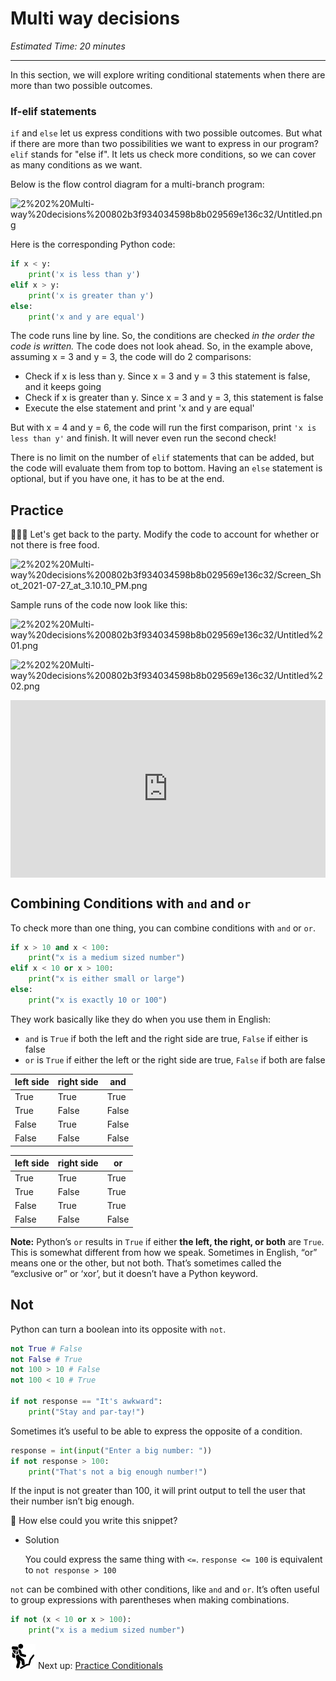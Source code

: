 # Multi way decisions

*Estimated Time: 20 minutes*

---

In this section, we will explore writing conditional statements when there are more than two possible outcomes.

### If-elif statements

`if` and `else` let us express conditions with two possible outcomes. But what if there are more than two possibilities we want to express in our program? `elif` stands for "else if". It lets us check more conditions, so we can cover as many conditions as we want.

Below is the flow control diagram for a multi-branch program:

![2%202%20Multi-way%20decisions%200802b3f934034598b8b029569e136c32/Untitled.png](/future-proof-with-python-feb-2022/working-with-data/variables-and-assignment/untitled.png)

Here is the corresponding Python code:

```python
if x < y:
    print('x is less than y')
elif x > y:
    print('x is greater than y')
else:
    print('x and y are equal')
```

The code runs line by line. So, the conditions are checked *in the order the code is written.* The code does not look ahead. So, in the example above, assuming x = 3 and y = 3, the code will do 2 comparisons:

- Check if x is less than y. Since x = 3 and y = 3 this statement is false, and it keeps going
- Check if x is greater than y. Since x = 3 and y = 3, this statement is false
- Execute the else statement and print 'x and y are equal'

But with x = 4 and y = 6, the code will run the first comparison, print `'x is less than y'` and finish. It will never even run the second check!

There is no limit on the number of `elif` statements that can be added, but the code will evaluate them from top to bottom. Having an `else` statement is optional, but if you have one, it has to be at the end.

## Practice

<aside>


👩🏿‍💻  Let's get back to the party. Modify the code to account for whether or not there is free food.

</aside>

![2%202%20Multi-way%20decisions%200802b3f934034598b8b029569e136c32/Screen_Shot_2021-07-27_at_3.10.10_PM.png](/future-proof-with-python-feb-2022/flow-control/multi-way-decisions/screen-shot-2021-07-27-at-3.10.10-pm.png)

Sample runs of the code now look like this:

![2%202%20Multi-way%20decisions%200802b3f934034598b8b029569e136c32/Untitled%201.png](/future-proof-with-python-feb-2022/flow-control/multi-way-decisions/untitled-1.png)

![2%202%20Multi-way%20decisions%200802b3f934034598b8b029569e136c32/Untitled%202.png](/future-proof-with-python-feb-2022/flow-control/multi-way-decisions/untitled-2.png)

<div style="position: relative; padding-bottom: 56.25%; height: 0;"><iframe src="https://replit.com/team/fpwp-feb2022/Free-Food" frameborder="0" webkitallowfullscreen mozallowfullscreen allowfullscreen style="position: absolute; top: 0; left: 0; width: 100%; height: 100%;"></iframe></div>

## Combining Conditions with `and` and `or`

To check more than one thing, you can combine conditions with `and` or `or`.

```python
if x > 10 and x < 100:
	print("x is a medium sized number")
elif x < 10 or x > 100:
	print("x is either small or large")
else:
	print("x is exactly 10 or 100")
```

They work basically like they do when you use them in English:

- `and` is `True` if both the left and the right side are true, `False` if either is false
- `or` is `True` if either the left or the right side are true, `False` if both are false

| left side | right side | and |
| --- | --- | --- |
| True | True | True |
| True | False | False |
| False | True | False |
| False | False | False |

| left side | right side | or |
| --- | --- | --- |
| True | True | True |
| True | False | True |
| False | True | True |
| False | False | False |

**Note:** Python’s `or` results in `True` if either **the left, the right, or both** are `True`. This is somewhat different from how we speak. Sometimes in English, “or” means one or the other, but not both. That’s sometimes called the “exclusive or” or ‘xor’, but it doesn’t have a Python keyword.

## Not

Python can turn a boolean into its opposite with `not`.

```python
not True # False
not False # True
not 100 > 10 # False
not 100 < 10 # True

if not response == "It's awkward":
	print("Stay and par-tay!")
```

Sometimes it’s useful to be able to express the opposite of a condition.

```python
response = int(input("Enter a big number: "))
if not response > 100:
	print("That's not a big enough number!")
```

If the input is not greater than 100, it will print output to tell the user that their number isn’t big enough.

<aside>


🤔 How else could you write this snippet?

- Solution
    
    You could express the same thing with `<=`. 
    `response <= 100` is equivalent to `not response > 100`
    
</aside>

`not` can be combined with other conditions, like `and` and `or`. It’s often useful to group expressions with parentheses when making combinations.

```python
if not (x < 10 or x > 100):
	print("x is a medium sized number")
```

<aside>


<img src="../man-in-hike.png" alt="../man-in-hike.png" width="40px" /> Next up: [Practice Conditionals](/future-proof-with-python-feb-2022/flow-control/practice-conditionals.md)

</aside>